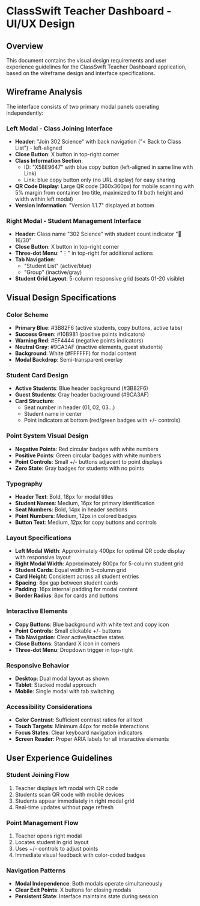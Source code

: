 # ClassSwift Teacher Dashboard - UI/UX Design

## Overview

This document contains the visual design requirements and user experience guidelines for the ClassSwift Teacher Dashboard application, based on the wireframe design and interface specifications.

## Wireframe Analysis

The interface consists of two primary modal panels operating independently:

### Left Modal - Class Joining Interface
- **Header**: "Join 302 Science" with back navigation ("< Back to Class List") - left-aligned
- **Close Button**: X button in top-right corner
- **Class Information Section**:
  - ID: "X58E9647" with blue copy button (left-aligned in same line with Link)
  - Link: blue copy button only (no URL display) for easy sharing
- **QR Code Display**: Large QR code (360x360px) for mobile scanning with 5% margin from container (no title, maximized to fit both height and width within left modal)
- **Version Information**: "Version 1.1.7" displayed at bottom

### Right Modal - Student Management Interface
- **Header**: Class name "302 Science" with student count indicator "👥 16/30"
- **Close Button**: X button in top-right corner
- **Three-dot Menu**: "⋮" in top-right for additional actions
- **Tab Navigation**: 
  - "Student List" (active/blue)
  - "Group" (inactive/gray)
- **Student Grid Layout**: 5-column responsive grid (seats 01-20 visible)

## Visual Design Specifications

### Color Scheme
- **Primary Blue**: #3B82F6 (active students, copy buttons, active tabs)
- **Success Green**: #10B981 (positive points indicators)
- **Warning Red**: #EF4444 (negative points indicators)
- **Neutral Gray**: #9CA3AF (inactive elements, guest students)
- **Background**: White (#FFFFFF) for modal content
- **Modal Backdrop**: Semi-transparent overlay

### Student Card Design
- **Active Students**: Blue header background (#3B82F6)
- **Guest Students**: Gray header background (#9CA3AF)
- **Card Structure**:
  - Seat number in header (01, 02, 03...)
  - Student name in center
  - Point indicators at bottom (red/green badges with +/- controls)

### Point System Visual Design
- **Negative Points**: Red circular badges with white numbers
- **Positive Points**: Green circular badges with white numbers
- **Point Controls**: Small +/- buttons adjacent to point displays
- **Zero State**: Gray badges for students with no points

### Typography
- **Header Text**: Bold, 18px for modal titles
- **Student Names**: Medium, 16px for primary identification
- **Seat Numbers**: Bold, 14px in header sections
- **Point Numbers**: Medium, 12px in colored badges
- **Button Text**: Medium, 12px for copy buttons and controls

### Layout Specifications
- **Left Modal Width**: Approximately 400px for optimal QR code display with responsive layout
- **Right Modal Width**: Approximately 800px for 5-column student grid
- **Student Cards**: Equal width in 5-column grid
- **Card Height**: Consistent across all student entries
- **Spacing**: 8px gap between student cards
- **Padding**: 16px internal padding for modal content
- **Border Radius**: 8px for cards and buttons

### Interactive Elements
- **Copy Buttons**: Blue background with white text and copy icon
- **Point Controls**: Small clickable +/- buttons
- **Tab Navigation**: Clear active/inactive states
- **Close Buttons**: Standard X icon in corners
- **Three-dot Menu**: Dropdown trigger in top-right

### Responsive Behavior
- **Desktop**: Dual modal layout as shown
- **Tablet**: Stacked modal approach
- **Mobile**: Single modal with tab switching

### Accessibility Considerations
- **Color Contrast**: Sufficient contrast ratios for all text
- **Touch Targets**: Minimum 44px for mobile interactions
- **Focus States**: Clear keyboard navigation indicators
- **Screen Reader**: Proper ARIA labels for all interactive elements

## User Experience Guidelines

### Student Joining Flow
1. Teacher displays left modal with QR code
2. Students scan QR code with mobile devices
3. Students appear immediately in right modal grid
4. Real-time updates without page refresh

### Point Management Flow
1. Teacher opens right modal
2. Locates student in grid layout
3. Uses +/- controls to adjust points
4. Immediate visual feedback with color-coded badges

### Navigation Patterns
- **Modal Independence**: Both modals operate simultaneously
- **Clear Exit Points**: X buttons for closing modals
- **Persistent State**: Interface maintains state during session